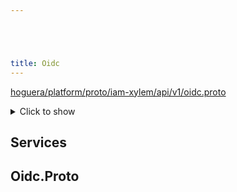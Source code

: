 ```yaml
---





title: Oidc
---
```

<!-- ------  Overall Reference ------ -->

[hoguera/platform/proto/iam-xylem/api/v1/oidc.proto](#hoguera/platform/proto/iam-xylem/api/v1/oidc.proto)
<details>
<summary>Click to show</summary>

### Messages

### Enums


</details>


<!-- ------  Service and Methods ------ -->
## Services






<a name="hoguera/platform/proto/iam-xylem/api/v1/oidc.proto"></a>

<!-- ------  Filename ------ -->
## Oidc.Proto


<!-- ------  Messages ------ -->

<!-- ------  Enums ------ -->




